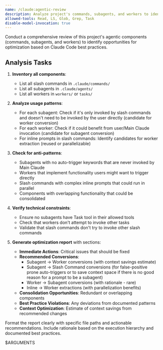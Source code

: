 ```yaml
---
name: /claude:agentic-review
description: Analyze project's commands, subagents, and workers to identify needed conversions and optimizations
allowed-tools: Read, LS, Glob, Grep, Task
disable-model-invocation: true
---
```


Conduct a comprehensive review of this project's agentic components (commands, subagents, and workers) to identify opportunities for optimization based on Claude Code best practices.

## Analysis Tasks

1. **Inventory all components**:
   - List all slash commands in `.claude/commands/`
   - List all subagents in `.claude/agents/`
   - List all workers in `workers/` or `tasks/`

2. **Analyze usage patterns**:
   - For each subagent: Check if it's only invoked by slash commands and doesn't need to be invoked by the user directly (candidate for worker conversion)
   - For each worker: Check if it could benefit from user/Main Claude invocation (candidate for subagent conversion)
   - For inline prompts in slash commands: Identify candidates for worker extraction (reused or parallelizable)

3. **Check for anti-patterns**:
   - Subagents with no auto-trigger keywords that are never invoked by Main Claude
   - Workers that implement functionality users might want to trigger directly
   - Slash commands with complex inline prompts that could run in parallel
   - Components with overlapping functionality that could be consolidated

4. **Verify technical constraints**:
   - Ensure no subagents have Task tool in their allowed tools
   - Check that workers don't attempt to invoke other tasks
   - Validate that slash commands don't try to invoke other slash commands

5. **Generate optimization report** with sections:
   - **Immediate Actions**: Critical issues that should be fixed
   - **Recommended Conversions**: 
     * Subagent → Worker conversions (with context savings estimate)
     * Subagent → Slash Command conversions (for false-positive prone auto-triggers or to save context space if there is no good reason for a prompt to be a subagent)
     * Worker → Subagent conversions (with rationale - rare)
     * Inline → Worker extractions (with parallelization benefits)
   - **Consolidation Opportunities**: Redundant or overlapping components
   - **Best Practice Violations**: Any deviations from documented patterns
   - **Context Optimization**: Estimate of context savings from recommended changes

Format the report clearly with specific file paths and actionable recommendations. Include rationale based on the execution hierarchy and documented best practices.

$ARGUMENTS